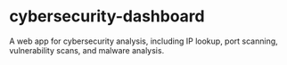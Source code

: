 # cybersecurity-dashboard
A web app for cybersecurity analysis, including IP lookup, port scanning, vulnerability scans, and malware analysis.

